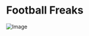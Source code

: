 # Football Freaks
![Image](https://upload.wikimedia.org/wikipedia/commons/2/21/One_Hundred_Children_in_the_Long_Spring.jpg)	
